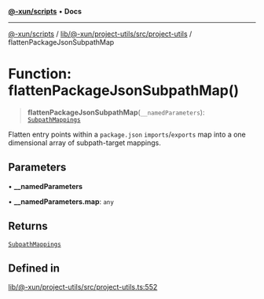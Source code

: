 [**@-xun/scripts**](../../../../../../README.md) • **Docs**

***

[@-xun/scripts](../../../../../../README.md) / [lib/@-xun/project-utils/src/project-utils](../README.md) / flattenPackageJsonSubpathMap

# Function: flattenPackageJsonSubpathMap()

> **flattenPackageJsonSubpathMap**(`__namedParameters`): [`SubpathMappings`](../type-aliases/SubpathMappings.md)

Flatten entry points within a `package.json` `imports`/`exports` map into a
one dimensional array of subpath-target mappings.

## Parameters

• **\_\_namedParameters**

• **\_\_namedParameters.map**: `any`

## Returns

[`SubpathMappings`](../type-aliases/SubpathMappings.md)

## Defined in

[lib/@-xun/project-utils/src/project-utils.ts:552](https://github.com/Xunnamius/xscripts/blob/154567d6fca3f6cf244137e710b029af872e1d9e/lib/@-xun/project-utils/src/project-utils.ts#L552)
